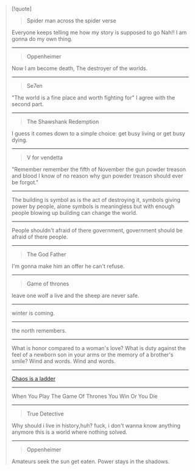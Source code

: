 >[!quote]
>> Spider man across the spider verse
>
> Everyone keeps telling me how my story is supposed to go
> Nah!! I am gonna do my own thing.
> 
> ---
>>Oppenheimer
>
> Now I am become death, The destroyer of the worlds.
>
> ---
>
>>Se7en
>
> "The world is a fine place and worth fighting for"
>  I agree with the second part.
> 
> ---
>>The Shawshank Redemption
>
>I guess it comes down to a simple choice: get busy living or get busy dying.
>
> ---
>>V for vendetta
>
>"Remember remember the fifth of November the gun powder treason and blood
> I know of no reason why gun powder treason should ever be forgot."
>
> ---
>The building is symbol as is the act of destroying it,
>symbols giving power by people,
>alone symbols is meaningless but with enough people
>blowing up building can change the world.
>
> ---
>People shouldn't afraid of there government,
>government should be afraid of there people.
>
> ---
>>The God Father
>
>I'm gonna make him an offer he can't refuse.
>
> ---
>>Game of thrones
> 
> leave one wolf a live and the sheep are never safe.
> 
> ---
>  
> winter is coming. 
> 
> ---
> 
> the north remembers.
>
> ---
> 
> What is honor compared to a woman's love? What is duty against the feel of a
> newborn son in your arms or the memory of a brother's smile? Wind and words.
> Wind and words.
>
> ---
>
> [Chaos is a ladder](https://www.youtube.com/watch?v=KH7sIOBJqLA)
>
> ---
>
> When You Play The Game Of Thrones You Win Or You Die
>
> ---
>
>> True Detective
>
> Why should i live in history,huh?
> fuck, i don't wanna know anything anymore
> this is a world where nothing solved.
> 
> ---
> >Oppenheimer
> 
> Amateurs seek the sun get eaten.
> Power stays in the shadows.

